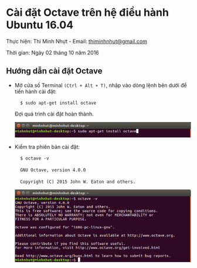 # Cài đặt Octave trên hệ điều hành Ubuntu 16.04

Thực hiện: Thi Minh Nhựt - Email: thiminhnhut@gmail.com

Thời gian: Ngày 02 tháng 10 năm 2016

## Hướng dẫn cài đặt Octave

* Mở cửa số Terminal `(Ctrl + Alt + T)`, nhập vào dòng lệnh bên dưới để tiến hành cài đặt:

		$ sudo apt-get install octave
	
	Đợi quá trình cài đặt hoàn thành.
	
	![](https://raw.githubusercontent.com/h3int2um/octave/master/octave-tutorials/images/caidat-octave-ubuntu.png)

* Kiểm tra phiên bản cài đặt:

		$ octave -v
		
		GNU Octave, version 4.0.0
		
		Copyright (C) 2015 John W. Eaton and others.
		
	![](https://raw.githubusercontent.com/h3int2um/octave/master/octave-tutorials/images/kiemtra-caidat-octave.png)
